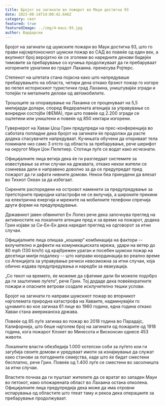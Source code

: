 ```yaml
---
title: Бројот на загинати во пожарот во Мауи достигна 93
date: 2023-08-14T14:00:42.646Z
category: свет
featured: true
featuredImage: ../img/4-maui-93.jpg
author: Вардарски
---
```

Бројот на загинати од шумските пожари во Мауи достигна 93, што го прави најсмртоносниот шумски пожар во САД во повеќе од еден век, а вкупниот број веројатно ќе се зголеми во наредните денови бидејќи тимовите за пребарување со кучиња продолжуваат да ги пребаруваат изгорените урнатини во градот Лахаина. пренесува Ројтерс.

Степенот на штетата стана појасна како што напредуваше пребарувањето на областа, четири дена откако брзиот пожар го изгоре во пепел историскиот туристички град Лахаина, уништувајќи згради и топејќи ги металните делови од автомобилите.

Трошоците за опоравување на Лахаина се проценуваат на 5,5 милијарди долари, според Федералната агенција за управување со вонредни состојби (ФЕМА), при што повеќе од 2.200 згради се оштетени или уништени и повеќе од 850 хектари изгорени.

Гувернерот на Хаваи Џош Грин предупреди на прес-конференција во саботата попладне дека бројот на загинати ќе продолжи да расте додека спасувачите напредуваат. Кучињата обучени да откриваат тела поминале низ само 3 отсто од областа за пребарување, рече шерифот на округот Мауи Џон Пелетиер. Стотици луѓе се водат како исчезнати.

Официјалните лица ветија дека ќе ги разгледаат системите за известување за итни случаи на државата, откако некои жители се сомневаа дали е направено доволно за да се предупредат пред пожарот да ги зафати нивните домови. Некои беа принудени да влезат во Тихиот Океан за да избегаат.

Сирените распоредени на островот наменети за предупредување за претстојните природни катастрофи не се вклучија, а широките прекини на електрична енергија и мрежите на мобилните телефони спречија други форми на предупредување.

Државниот јавен обвинител Ен Лопез рече дека започнува преглед на активностите на локалните агенции пред и за време на пожарот, додека Грин изјави за Си-Ен-Ен дека наредил преглед на одговорот за итни случаи.

Официјалните лица опишаа „кошмар“ комбинација на фактори -- вклучително и дефекти на комуникациската мрежа, удари на ветер до 80 mph (130 km/h) од крајбрежен ураган и посебен шумски пожар на десетици милји подалеку -- што направи координација во реално време со Агенцијата за управување речиси невозможна за итни случаи, која обично издава предупредувања и наредби за евакуација.

„Со текот на времето, ќе можеме да сфатиме дали би можеле подобро да ги заштитиме луѓето“, рече Грин. Тој додаде дека повеќекратните пожари и опасните ветрови создале исклучително тешки услови.

Бројот на загинати го направи шумскиот пожар во вторникот најголемата природна катастрофа на Хаваите, надминувајќи го цунамито во кое загинаа 61 лице во 1960 година, една година откако Хаваи стана американска држава.

Повеќе од 85 луѓе загинаа во пожар во 2018 година во Парадајс, Калифорнија, што беше најголем број на загинати од пожарите од 1918 година, кога пожарот Клокет во Минесота и Висконсин однесе 453 животи.

Локалните власти обезбедија 1.000 хотелски соби за луѓето кои ги загубија своите домови и уредуваат имоти за изнајмување да служат како станови за погодените семејства, каде што ќе бидат сместени бесплатно, рече Грин. Повеќе од 1.400 луѓе се сместени во засолништа за итни случаи.

Властите почнаа да ги пуштаат жителите да се вратат во западен Мауи во петокот, иако опожарената област во Лахаина остана опколена. Официјалните лица предупредија дека може да има отровни испарувања од областите што тлеат таму и рекоа дека операциите за пребарување продолжуваат.